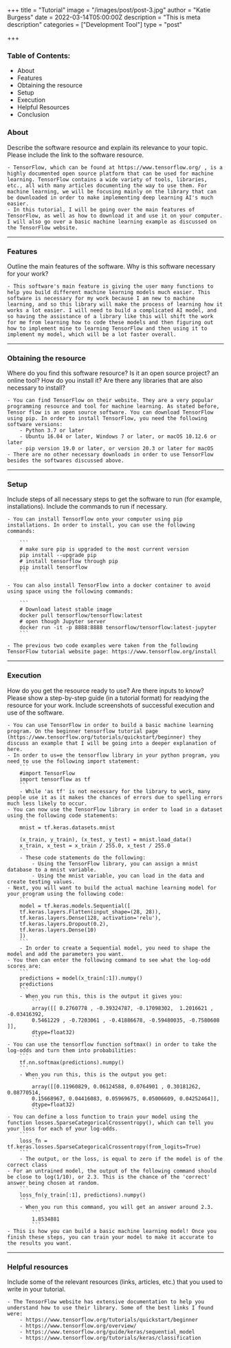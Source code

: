 +++
title = "Tutorial"
image = "/images/post/post-3.jpg"
author = "Katie Burgess"
date = 2022-03-14T05:00:00Z
description = "This is meta description"
categories = ["Development Tool"]
type = "post"

+++

### Table of Contents:
- About
- Features
- Obtaining the resource
- Setup
- Execution
- Helpful Resources
- Conclusion

### About

Describe the software resource and explain its relevance to your topic. Please include the link to the software resource.

	- TensorFlow, which can be found at https://www.tensorflow.org/ , is a highly documented open source platform that can be used for machine learning. TensorFlow contains a wide variety of tools, libraries, etc., all with many articles documenting the way to use them. For machine learning, we will be focusing mainly on the library that can be downloaded in order to make implementing deep learning AI's much easier. 
	- In this tutorial, I will be going over the main features of TensorFlow, as well as how to download it and use it on your computer. I will also go over a basic machine learning example as discussed on the TensorFlow website.

---

### Features

Outline the main features of the software. Why is this software necessary for your work?

	- This software's main feature is giving the user many functions to help you build different machine learning models much easier. This software is necessary for my work because I am new to machine learning, and so this library will make the process of learning how it works a lot easier. I will need to build a complicated AI model, and so having the assistance of a library like this will shift the work for me from learning how to code these models and then figuring out how to implement mine to learning TensorFlow and then using it to implement my model, which will be a lot faster overall.

---

### Obtaining the resource

Where do you find this software resource? Is it an open source project? an online tool? How do you install it? Are there any libraries that are also necessary to install?

	- You can find TensorFlow on their website. They are a very popular programming resource and tool for machine learning. As stated before, Tensor flow is an open source software. You can download TensorFlow using pip. In order to install TensorFlow, you need the following software versions:
		- Python 3.7 or later
		- Ubuntu 16.04 or later, Windows 7 or later, or macOS 10.12.6 or later
		- pip version 19.0 or later, or version 20.3 or later for macOS
	- There are no other necessary downloads in order to use TensorFlow besides the softwares discussed above.

---

### Setup

Include steps of all necessary steps to get the software to run (for example, installations). Include the commands to run if necessary.

	- You can install TensorFlow onto your computer using pip installations. In order to install, you can use the following commands:

		``` 
		# make sure pip is upgraded to the most current version
		pip install --upgrade pip
		# install tensorflow through pip
		pip install tensorflow
		```

	- You can also install TensorFlow into a docker container to avoid using space using the following commands: 

		```
		# Download latest stable image
		docker pull tensorflow/tensorflow:latest
		# open though Jupyter server
 		docker run -it -p 8888:8888 tensorflow/tensorflow:latest-jupyter
		```
	
	- The previous two code examples were taken from the following TensorFlow tutorial website page: https://www.tensorflow.org/install

---

### Execution

How do you get the resource ready to use? Are there inputs to know? Please show a step-by-step guide (in a tutorial format) for readying the resource for your work. Include screenshots of successful execution and use of the software.

	- You can use TensorFlow in order to build a basic machine learning program. On the beginner tensorflow tutorial page (https://www.tensorflow.org/tutorials/quickstart/beginner) they discuss an example that I will be going into a deeper explanation of here.
	- In order to us=e the tensorflow library in your python program, you need to use the following import statement:
		```
		#import TensorFlow
		import tensorflow as tf
		```
		- While 'as tf' is not necessary for the library to work, many people use it as it makes the chances of errors due to spelling errors much less likely to occur.
	- You can now use the TensorFlow library in order to load in a dataset using the following code statements:
		```
		mnist = tf.keras.datasets.mnist

		(x_train, y_train), (x_test, y_test) = mnist.load_data()
		x_train, x_test = x_train / 255.0, x_test / 255.0
		```
		- These code statements do the following:
			- Using the TensorFlow library, you can assign a mnist database to a mnist variable.
			- Using the mnist variable, you can load in the data and create testing values.
	- Next, you will want to build the actual machine learning model for your program using the following code:
		```
		model = tf.keras.models.Sequential([
		tf.keras.layers.Flatten(input_shape=(28, 28)),
		tf.keras.layers.Dense(128, activation='relu'),
		tf.keras.layers.Dropout(0.2),
		tf.keras.layers.Dense(10)
		])
		```
		- In order to create a Sequential model, you need to shape the model and add the parameters you want.
	- You then can enter the following command to see what the log-odd scores are:
		```
		predictions = model(x_train[:1]).numpy()
		predictions
		```
		- When you run this, this is the output it gives you:
			```
			array([[ 0.2760778 , -0.39324787, -0.17098302,  1.2016621 , -0.03416392,
			0.5461229 , -0.7203061 , -0.41886678, -0.59480035, -0.7580608 ]],
			dtype=float32)
			```
	- You can use the tensorflow function softmax() in order to take the log-odds and turn them into probabilities:
		```
		tf.nn.softmax(predictions).numpy()
		```
		- When you run this, this is the output you get:
			```
			array([[0.11960829, 0.06124588, 0.0764901 , 0.30181262, 0.08770514,
			0.15668967, 0.04416083, 0.05969675, 0.05006609, 0.04252464]],
			dtype=float32)
			```
	- You can define a loss function to train your model using the function losses.SparseCategoricalCrossentropy(), which can tell you your loss for each of your log-odds.
		```
		loss_fn = tf.keras.losses.SparseCategoricalCrossentropy(from_logits=True)
		```
		- The output, or the loss, is equal to zero if the model is of the correct class
	- For an untrained model, the output of the following command should be close to log(1/10), or 2.3. This is the chance of the 'correct' answer being chosen at random.
		```
		loss_fn(y_train[:1], predictions).numpy()
		```
		- When you run this command, you will get an answer around 2.3.
			```
			1.8534881
			```
	- This is how you can build a basic machine learning model! Once you finish these steps, you can train your model to make it accurate to the results you want.
	

---

### Helpful resources

Include some of the relevant resources (links, articles, etc.) that you used to write in your tutorial.

	- The TensorFlow website has extensive documentation to help you understand how to use their library. Some of the best links I found were:
		- https://www.tensorflow.org/tutorials/quickstart/beginner
		- https://www.tensorflow.org/overview/
		- https://www.tensorflow.org/guide/keras/sequential_model
		- https://www.tensorflow.org/tutorials/keras/classification